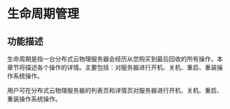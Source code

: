 # 生命周期管理
## 功能描述

生命周期是指一台分布式云物理服务器会经历从您购买到最后回收的所有操作，本章节将描述各个操作的详情。主要包括：对服务器进行开机、关机、重启、重装操作系统操作。

用户可在分布式云物理服务器的列表页和详情页对服务器进行开机、关机、重启、重装操作系统操作。
